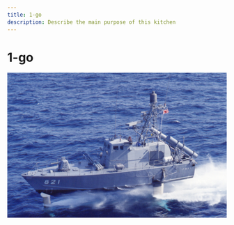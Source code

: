 ```yaml
---
title: 1-go
description: Describe the main purpose of this kitchen
---
```


# 1-go

![](2024-03-05-18-19-26.png)